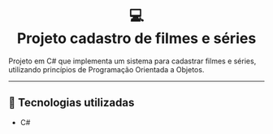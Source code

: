 <h1 align="center">
  💻<br>Projeto cadastro de filmes e séries
</h1>

<p>Projeto em C# que implementa um sistema para cadastrar filmes e séries, utilizando princípios de Programação Orientada a Objetos.</p>

---

## 💼 Tecnologias utilizadas

- C#
